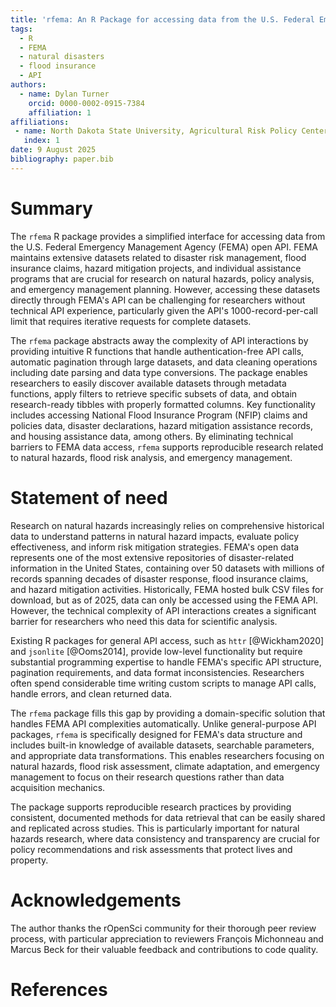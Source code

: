 ```yaml
---
title: 'rfema: An R Package for accessing data from the U.S. Federal Emergency Management Agency API'
tags:
  - R
  - FEMA
  - natural disasters
  - flood insurance
  - API
authors:
  - name: Dylan Turner
    orcid: 0000-0002-0915-7384
    affiliation: 1
affiliations:
 - name: North Dakota State University, Agricultural Risk Policy Center
   index: 1
date: 9 August 2025
bibliography: paper.bib 
---
```


# Summary

The `rfema` R package provides a simplified interface for accessing data from the U.S. Federal Emergency Management Agency (FEMA) open API. FEMA maintains extensive datasets related to disaster risk management, flood insurance claims, hazard mitigation projects, and individual assistance programs that are crucial for research on natural hazards, policy analysis, and emergency management planning. However, accessing these datasets directly through FEMA's API can be challenging for researchers without technical API experience, particularly given the API's 1000-record-per-call limit that requires iterative requests for complete datasets.

The `rfema` package abstracts away the complexity of API interactions by providing intuitive R functions that handle authentication-free API calls, automatic pagination through large datasets, and data cleaning operations including date parsing and data type conversions. The package enables researchers to easily discover available datasets through metadata functions, apply filters to retrieve specific subsets of data, and obtain research-ready tibbles with properly formatted columns. Key functionality includes accessing National Flood Insurance Program (NFIP) claims and policies data, disaster declarations, hazard mitigation assistance records, and housing assistance data, among others. By eliminating technical barriers to FEMA data access, `rfema` supports reproducible research related to natural hazards, flood risk analysis, and emergency management.

# Statement of need

Research on natural hazards increasingly relies on comprehensive historical data to understand patterns in natural hazard impacts, evaluate policy effectiveness, and inform risk mitigation strategies. FEMA's open data represents one of the most extensive repositories of disaster-related information in the United States, containing over 50 datasets with millions of records spanning decades of disaster response, flood insurance claims, and hazard mitigation activities. Historically, FEMA hosted bulk CSV files for download, but as of 2025, data can only be accessed using the FEMA API. However, the technical complexity of API interactions creates a significant barrier for researchers who need this data for scientific analysis.

Existing R packages for general API access, such as `httr` [@Wickham2020] and `jsonlite` [@Ooms2014], provide low-level functionality but require substantial programming expertise to handle FEMA's specific API structure, pagination requirements, and data format inconsistencies. Researchers often spend considerable time writing custom scripts to manage API calls, handle errors, and clean returned data.

The `rfema` package fills this gap by providing a domain-specific solution that handles FEMA API complexities automatically. Unlike general-purpose API packages, `rfema` is specifically designed for FEMA's data structure and includes built-in knowledge of available datasets, searchable parameters, and appropriate data transformations. This enables researchers focusing on natural hazards, flood risk assessment, climate adaptation, and emergency management to focus on their research questions rather than data acquisition mechanics.

The package supports reproducible research practices by providing consistent, documented methods for data retrieval that can be easily shared and replicated across studies. This is particularly important for natural hazards research, where data consistency and transparency are crucial for policy recommendations and risk assessments that protect lives and property.

# Acknowledgements

The author thanks the rOpenSci community for their thorough peer review process, with particular appreciation to reviewers François Michonneau and Marcus Beck for their valuable feedback and contributions to code quality. 

# References
